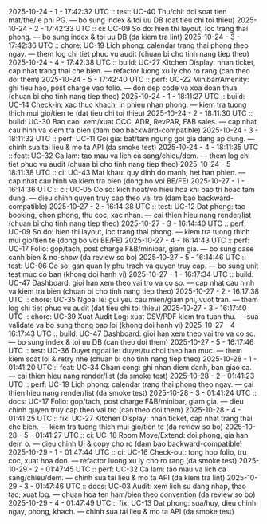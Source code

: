 2025-10-24 - 1 - 17:42:32 UTC :: test: UC-40 Thu/chi: doi soat tien mat/the/le phi PG. — bo sung index & toi uu DB (dat tieu chi toi thieu)
2025-10-24 - 2 - 17:42:33 UTC :: ci: UC-09 So do: hien thi layout, loc trang thai phong. — bo sung index & toi uu DB (da kiem tra lint)
2025-10-24 - 3 - 17:42:36 UTC :: chore: UC-19 Lich phong: calendar trang thai phong theo ngay. — them log chi tiet phuc vu audit (chuan bi cho tinh nang tiep theo)
2025-10-24 - 4 - 17:42:38 UTC :: build: UC-27 Kitchen Display: nhan ticket, cap nhat trang thai che bien. — refactor luong xu ly cho ro rang (can theo doi them)
2025-10-24 - 5 - 17:42:40 UTC :: perf: UC-22 Minibar/Amenity: ghi tieu hao, post charge vao folio. — don dep code va xoa doan thua (chuan bi cho tinh nang tiep theo)
2025-10-24 - 1 - 18:11:27 UTC :: build: UC-14 Check-in: xac thuc khach, in phieu nhan phong. — kiem tra tuong thich mui gio/tien te (dat tieu chi toi thieu)
2025-10-24 - 2 - 18:11:30 UTC :: build: UC-30 Bao cao: xem/xuat OCC, ADR, RevPAR, F&B sales. — cap nhat cau hinh va kiem tra bien (dam bao backward-compatible)
2025-10-24 - 3 - 18:11:32 UTC :: perf: UC-11 Goi gia: bat/tam ngung goi gia dang ap dung. — chinh sua tai lieu & mo ta API (da smoke test)
2025-10-24 - 4 - 18:11:35 UTC :: feat: UC-32 Ca lam: tao mau va lich ca sang/chieu/dem. — them log chi tiet phuc vu audit (chuan bi cho tinh nang tiep theo)
2025-10-24 - 5 - 18:11:38 UTC :: ci: UC-43 Mat khau: quy dinh do manh, het han phien. — cap nhat cau hinh va kiem tra bien (dong bo voi BE/FE)
2025-10-27 - 1 - 16:14:36 UTC :: ci: UC-05 Co so: kich hoat/vo hieu hoa khi bao tri hoac tam dung. — dieu chinh quyen truy cap theo vai tro (dam bao backward-compatible)
2025-10-27 - 2 - 16:14:38 UTC :: test: UC-12 Dat phong: tao booking, chon phong, thu coc, xac nhan. — cai thien hieu nang render/list (chuan bi cho tinh nang tiep theo)
2025-10-27 - 3 - 16:14:40 UTC :: perf: UC-09 So do: hien thi layout, loc trang thai phong. — kiem tra tuong thich mui gio/tien te (dong bo voi BE/FE)
2025-10-27 - 4 - 16:14:43 UTC :: perf: UC-17 Folio: gop/tach, post charge F&B/minibar, giam gia. — bo sung case canh bien & no-show (da review so bo)
2025-10-27 - 5 - 16:14:46 UTC :: test: UC-06 Co so: gan quan ly phu trach va quyen truy cap. — bo sung unit test muc co ban (khong doi hanh vi)
2025-10-27 - 1 - 16:17:34 UTC :: build: UC-47 Dashboard: gioi han xem theo vai tro va co so. — cap nhat cau hinh va kiem tra bien (chuan bi cho tinh nang tiep theo)
2025-10-27 - 2 - 16:17:38 UTC :: chore: UC-35 Ngoai le: gui yeu cau mien/giam phi, vuot tran. — them log chi tiet phuc vu audit (dat tieu chi toi thieu)
2025-10-27 - 3 - 16:17:40 UTC :: chore: UC-39 Xuat Audit Log: xuat CSV/PDF kiem tra tuan thu. — sua validate va bo sung thong bao loi (khong doi hanh vi)
2025-10-27 - 4 - 16:17:43 UTC :: build: UC-47 Dashboard: gioi han xem theo vai tro va co so. — bo sung index & toi uu DB (can theo doi them)
2025-10-27 - 5 - 16:17:46 UTC :: test: UC-36 Duyet ngoai le: duyet/tu choi theo han muc. — them kiem soat loi & retry nhe (chuan bi cho tinh nang tiep theo)
2025-10-28 - 1 - 01:41:20 UTC :: feat: UC-34 Cham cong: ghi nhan diem danh, ban giao ca. — cai thien hieu nang render/list (da smoke test)
2025-10-28 - 2 - 01:41:23 UTC :: perf: UC-19 Lich phong: calendar trang thai phong theo ngay. — cai thien hieu nang render/list (da smoke test)
2025-10-28 - 3 - 01:41:24 UTC :: docs: UC-17 Folio: gop/tach, post charge F&B/minibar, giam gia. — dieu chinh quyen truy cap theo vai tro (can theo doi them)
2025-10-28 - 4 - 01:41:25 UTC :: fix: UC-27 Kitchen Display: nhan ticket, cap nhat trang thai che bien. — kiem tra tuong thich mui gio/tien te (da review so bo)
2025-10-28 - 5 - 01:41:27 UTC :: ci: UC-18 Room Move/Extend: doi phong, gia han dem o. — dieu chinh UI & copy cho ro (dam bao backward-compatible)
2025-10-29 - 1 - 01:47:44 UTC :: ci: UC-16 Check-out: tong hop folio, tru coc, xuat hoa don. — refactor luong xu ly cho ro rang (da smoke test)
2025-10-29 - 2 - 01:47:45 UTC :: perf: UC-32 Ca lam: tao mau va lich ca sang/chieu/dem. — chinh sua tai lieu & mo ta API (da kiem tra lint)
2025-10-29 - 3 - 01:47:46 UTC :: docs: UC-03 Audit: xem lich su dang nhap, thao tac; xuat log. — chuan hoa ten ham/bien theo convention (da review so bo)
2025-10-29 - 4 - 01:47:49 UTC :: fix: UC-13 Dat phong: sua/huy, dieu chinh ngay, phong, khach. — chinh sua tai lieu & mo ta API (da smoke test)

